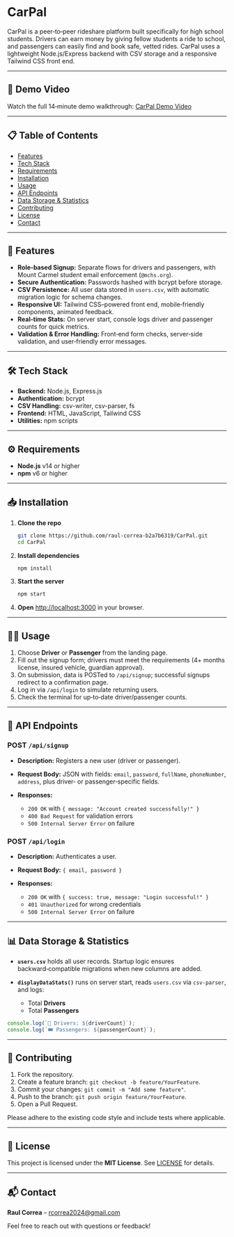 # CarPal

CarPal is a peer‑to‑peer rideshare platform built specifically for high school students. Drivers can earn money by giving fellow students a ride to school, and passengers can easily find and book safe, vetted rides. CarPal uses a lightweight Node.js/Express backend with CSV storage and a responsive Tailwind CSS front end.

---

## 🎥 Demo Video

Watch the full 14‑minute demo walkthrough:
[CarPal Demo Video](https://www.loom.com/share/7a1a0a99010740caa7439e5378e91f10?sid=8459fc65-dcd6-4be2-a691-c0d9f9a3d43f)

---

## 📋 Table of Contents

* [Features](#features)
* [Tech Stack](#tech-stack)
* [Requirements](#requirements)
* [Installation](#installation)
* [Usage](#usage)
* [API Endpoints](#api-endpoints)
* [Data Storage & Statistics](#data-storage--statistics)
* [Contributing](#contributing)
* [License](#license)
* [Contact](#contact)

---

## 🚀 Features

* **Role‑based Signup:** Separate flows for drivers and passengers, with Mount Carmel student email enforcement (`@mchs.org`).
* **Secure Authentication:** Passwords hashed with bcrypt before storage.
* **CSV Persistence:** All user data stored in `users.csv`, with automatic migration logic for schema changes.
* **Responsive UI:** Tailwind CSS–powered front end, mobile‑friendly components, animated feedback.
* **Real‑time Stats:** On server start, console logs driver and passenger counts for quick metrics.
* **Validation & Error Handling:** Front‑end form checks, server‑side validation, and user‑friendly error messages.

---

## 🛠 Tech Stack

* **Backend:** Node.js, Express.js
* **Authentication:** bcrypt
* **CSV Handling:** csv-writer, csv-parser, fs
* **Frontend:** HTML, JavaScript, Tailwind CSS
* **Utilities:** npm scripts

---

## ⚙️ Requirements

* **Node.js** v14 or higher
* **npm** v6 or higher

---

## 📥 Installation

1. **Clone the repo**

   ```bash
   git clone https://github.com/raul-correa-b2a7b6319/CarPal.git
   cd CarPal
   ```
2. **Install dependencies**

   ```bash
   npm install
   ```
3. **Start the server**

   ```bash
   npm start
   ```
4. **Open** [http://localhost:3000](http://localhost:3000) in your browser.

---

## 🏃‍♂️ Usage

1. Choose **Driver** or **Passenger** from the landing page.
2. Fill out the signup form; drivers must meet the requirements (4+ months license, insured vehicle, guardian approval).
3. On submission, data is POSTed to `/api/signup`; successful signups redirect to a confirmation page.
4. Log in via `/api/login` to simulate returning users.
5. Check the terminal for up‑to‑date driver/passenger counts.

---

## 🔌 API Endpoints

### POST `/api/signup`

* **Description:** Registers a new user (driver or passenger).
* **Request Body:** JSON with fields: `email`, `password`, `fullName`, `phoneNumber`, `address`, plus driver‑ or passenger‑specific fields.
* **Responses:**

  * `200 OK` with `{ message: "Account created successfully!" }`
  * `400 Bad Request` for validation errors
  * `500 Internal Server Error` on failure

### POST `/api/login`

* **Description:** Authenticates a user.
* **Request Body:** `{ email, password }`
* **Responses:**

  * `200 OK` with `{ success: true, message: "Login successful!" }`
  * `401 Unauthorized` for wrong credentials
  * `500 Internal Server Error` on failure

---

## 📊 Data Storage & Statistics

* **`users.csv`** holds all user records. Startup logic ensures backward‑compatible migrations when new columns are added.
* **`displayDataStats()`** runs on server start, reads `users.csv` via `csv-parser`, and logs:

  * Total **Drivers**
  * Total **Passengers**

```js
console.log(`🚗 Drivers: ${driverCount}`);
console.log(`🎟 Passengers: ${passengerCount}`);
```

---

## 🤝 Contributing

1. Fork the repository.
2. Create a feature branch: `git checkout -b feature/YourFeature`.
3. Commit your changes: `git commit -m "Add some feature"`.
4. Push to the branch: `git push origin feature/YourFeature`.
5. Open a Pull Request.

Please adhere to the existing code style and include tests where applicable.

---

## 📄 License

This project is licensed under the **MIT License**. See [LICENSE](LICENSE) for details.

---

## 📬 Contact

**Raul Correa** – [rcorrea2024@gmail.com](mailto:rcorrea2024@gmail.com)

Feel free to reach out with questions or feedback!
